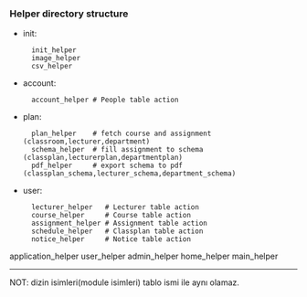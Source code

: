 ### Helper directory structure

- init:

        init_helper
        image_helper
        csv_helper
  
- account:

        account_helper # People table action
  
- plan:

        plan_helper	   # fetch course and assignment (classroom,lecturer,department)
        schema_helper  # fill assignment to schema (classplan,lecturerplan,departmentplan)
        pdf_helper     # export schema to pdf (classplan_schema,lecturer_schema,department_schema)
  
- user:

        lecturer_helper   # Lecturer table action
        course_helper     # Course table action
        assignment_helper # Assignment table action
        schedule_helper   # Classplan table action
        notice_helper     # Notice table action

application_helper
user_helper
admin_helper
home_helper
main_helper

------------------
NOT: dizin isimleri(module isimleri) tablo ismi ile aynı olamaz.
